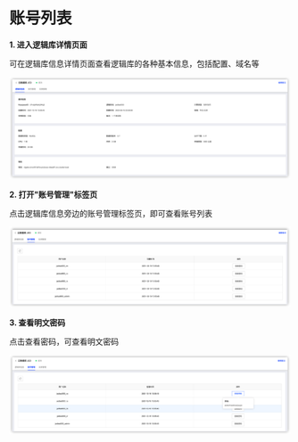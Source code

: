 # 账号列表

**1. 进入逻辑库详情页面**

可在逻辑库信息详情页面查看逻辑库的各种基本信息，包括配置、域名等

![逻辑库详情](../../../../../image/JED/keyspace_detail.png)

**2. 打开"账号管理"标签页**

点击逻辑库信息旁边的账号管理标签页，即可查看账号列表

![账号列表页](../../../../../image/JED/account_list.png)

**3. 查看明文密码**

点击查看密码，可查看明文密码

![查看明文密码](../../../../../image/JED/show_password.png)